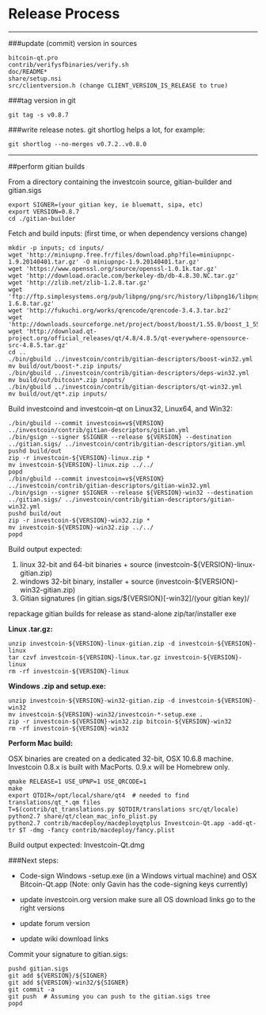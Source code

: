 Release Process
====================

* * *

###update (commit) version in sources


	bitcoin-qt.pro
	contrib/verifysfbinaries/verify.sh
	doc/README*
	share/setup.nsi
	src/clientversion.h (change CLIENT_VERSION_IS_RELEASE to true)

###tag version in git

	git tag -s v0.8.7

###write release notes. git shortlog helps a lot, for example:

	git shortlog --no-merges v0.7.2..v0.8.0

* * *

##perform gitian builds

 From a directory containing the investcoin source, gitian-builder and gitian.sigs
  
	export SIGNER=(your gitian key, ie bluematt, sipa, etc)
	export VERSION=0.8.7
	cd ./gitian-builder

 Fetch and build inputs: (first time, or when dependency versions change)

	mkdir -p inputs; cd inputs/
	wget 'http://miniupnp.free.fr/files/download.php?file=miniupnpc-1.9.20140401.tar.gz' -O miniupnpc-1.9.20140401.tar.gz'
	wget 'https://www.openssl.org/source/openssl-1.0.1k.tar.gz'
	wget 'http://download.oracle.com/berkeley-db/db-4.8.30.NC.tar.gz'
	wget 'http://zlib.net/zlib-1.2.8.tar.gz'
	wget 'ftp://ftp.simplesystems.org/pub/libpng/png/src/history/libpng16/libpng-1.6.8.tar.gz'
	wget 'http://fukuchi.org/works/qrencode/qrencode-3.4.3.tar.bz2'
	wget 'http://downloads.sourceforge.net/project/boost/boost/1.55.0/boost_1_55_0.tar.bz2'
	wget 'http://download.qt-project.org/official_releases/qt/4.8/4.8.5/qt-everywhere-opensource-src-4.8.5.tar.gz'
	cd ..
	./bin/gbuild ../investcoin/contrib/gitian-descriptors/boost-win32.yml
	mv build/out/boost-*.zip inputs/
	./bin/gbuild ../investcoin/contrib/gitian-descriptors/deps-win32.yml
	mv build/out/bitcoin*.zip inputs/
	./bin/gbuild ../investcoin/contrib/gitian-descriptors/qt-win32.yml
	mv build/out/qt*.zip inputs/

 Build investcoind and investcoin-qt on Linux32, Linux64, and Win32:
  
	./bin/gbuild --commit investcoin=v${VERSION} ../investcoin/contrib/gitian-descriptors/gitian.yml
	./bin/gsign --signer $SIGNER --release ${VERSION} --destination ../gitian.sigs/ ../investcoin/contrib/gitian-descriptors/gitian.yml
	pushd build/out
	zip -r investcoin-${VERSION}-linux.zip *
	mv investcoin-${VERSION}-linux.zip ../../
	popd
	./bin/gbuild --commit investcoin=v${VERSION} ../investcoin/contrib/gitian-descriptors/gitian-win32.yml
	./bin/gsign --signer $SIGNER --release ${VERSION}-win32 --destination ../gitian.sigs/ ../investcoin/contrib/gitian-descriptors/gitian-win32.yml
	pushd build/out
	zip -r investcoin-${VERSION}-win32.zip *
	mv investcoin-${VERSION}-win32.zip ../../
	popd

  Build output expected:

  1. linux 32-bit and 64-bit binaries + source (investcoin-${VERSION}-linux-gitian.zip)
  2. windows 32-bit binary, installer + source (investcoin-${VERSION}-win32-gitian.zip)
  3. Gitian signatures (in gitian.sigs/${VERSION}[-win32]/(your gitian key)/

repackage gitian builds for release as stand-alone zip/tar/installer exe

**Linux .tar.gz:**

	unzip investcoin-${VERSION}-linux-gitian.zip -d investcoin-${VERSION}-linux
	tar czvf investcoin-${VERSION}-linux.tar.gz investcoin-${VERSION}-linux
	rm -rf investcoin-${VERSION}-linux

**Windows .zip and setup.exe:**

	unzip investcoin-${VERSION}-win32-gitian.zip -d investcoin-${VERSION}-win32
	mv investcoin-${VERSION}-win32/investcoin-*-setup.exe .
	zip -r investcoin-${VERSION}-win32.zip bitcoin-${VERSION}-win32
	rm -rf investcoin-${VERSION}-win32

**Perform Mac build:**

  OSX binaries are created on a dedicated 32-bit, OSX 10.6.8 machine.
  Investcoin 0.8.x is built with MacPorts.  0.9.x will be Homebrew only.

	qmake RELEASE=1 USE_UPNP=1 USE_QRCODE=1
	make
	export QTDIR=/opt/local/share/qt4  # needed to find translations/qt_*.qm files
	T=$(contrib/qt_translations.py $QTDIR/translations src/qt/locale)
	python2.7 share/qt/clean_mac_info_plist.py
	python2.7 contrib/macdeploy/macdeployqtplus Investcoin-Qt.app -add-qt-tr $T -dmg -fancy contrib/macdeploy/fancy.plist

 Build output expected: Investcoin-Qt.dmg

###Next steps:

* Code-sign Windows -setup.exe (in a Windows virtual machine) and
  OSX Bitcoin-Qt.app (Note: only Gavin has the code-signing keys currently)

* update investcoin.org version
  make sure all OS download links go to the right versions

* update forum version

* update wiki download links

Commit your signature to gitian.sigs:

	pushd gitian.sigs
	git add ${VERSION}/${SIGNER}
	git add ${VERSION}-win32/${SIGNER}
	git commit -a
	git push  # Assuming you can push to the gitian.sigs tree
	popd

